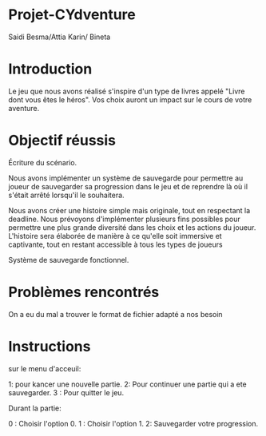 # Projet-CYdventure
Saidi Besma/Attia Karin/ Bineta

# Introduction
Le jeu que nous avons réalisé s'inspire d'un type de livres appelé "Livre dont vous êtes le héros". Vos choix auront un impact sur le cours de votre aventure. 

# Objectif réussis

Écriture du scénario.

Nous avons implémenter un système de sauvegarde pour permettre au joueur de sauvegarder sa progression dans le jeu et de reprendre là où il s'était arrêté lorsqu'il le souhaitera.

Nous avons créer une histoire simple mais originale, tout en respectant la deadline. Nous prévoyons d'implémenter plusieurs fins possibles pour permettre une plus grande diversité dans les choix et les actions du joueur. L'histoire sera élaborée de manière à ce qu'elle soit immersive et captivante, tout en restant accessible à tous les types de joueurs

Système de sauvegarde fonctionnel.
# Problèmes rencontrés
On a eu du mal a trouver le format de fichier adapté a nos besoin 


# Instructions
sur le menu d'acceuil:

1: pour kancer une nouvelle partie.
2: Pour continuer une partie qui a ete sauvegarder.
3 : Pour quitter le jeu.

Durant la partie:

0 : Choisir l'option 0.
1 : Choisir l'option 1.
2: Sauvegarder votre progression.
